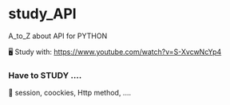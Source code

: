 # study_API
A_to_Z about API for PYTHON


🖥 Study with: https://www.youtube.com/watch?v=S-XvcwNcYp4

### Have to STUDY .... 
🤯 session, coockies, Http method, .... 
